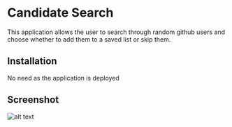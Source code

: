# Candidate Search

This application allows the user to search through random github users and choose whether to add them to a saved list or skip them.

## Installation

No need as the application is deployed


## Screenshot
![alt text](<./src/assets/Screenshot 2025-02-18 at 9.15.24 AM.png>)